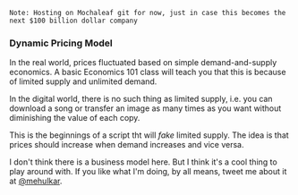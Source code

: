 `Note: Hosting on Mochaleaf git for now, just in case this becomes the next $100 billion dollar company`

### Dynamic Pricing Model

In the real world, prices fluctuated based on simple demand-and-supply economics. A basic Economics 101 class will teach you that this is because of limited supply and unlimited demand. 

In the digital world, there is no such thing as limited supply, i.e. you can download a song or transfer an image as many times as you want without diminishing the value of each copy. 

This is the beginnings of a script tht will _fake_ limited supply. The idea is that prices should increase when demand increases and vice versa. 

I don't think there is a business model here. But I think it's a cool thing to play around with. If you like what I'm doing, by all means, tweet me about it at [@mehulkar](http://twitter.com/mehulkar).
